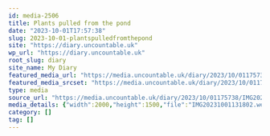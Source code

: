 ```yaml
---
id: media-2506
title: Plants pulled from the pond
date: "2023-10-01T17:57:38"
slug: 2023-10-01-plantspulledfromthepond
site: "https://diary.uncountable.uk"
wp_url: "https://diary.uncountable.uk"
root_slug: diary
site_name: My Diary
featured_media_url: "https://media.uncountable.uk/diary/2023/10/01175738/IMG20231001131802.webp"
featured_media_srcset: "https://media.uncountable.uk/diary/2023/10/01175738/IMG20231001131802-300x225.webp 300w, https://media.uncountable.uk/diary/2023/10/01175738/IMG20231001131802-1024x768.webp 1024w, https://media.uncountable.uk/diary/2023/10/01175738/IMG20231001131802-150x150.webp 150w, https://media.uncountable.uk/diary/2023/10/01175738/IMG20231001131802-640x480.webp 640w, https://media.uncountable.uk/diary/2023/10/01175738/IMG20231001131802.webp 2000w"
type: media
source_url: "https://media.uncountable.uk/diary/2023/10/01175738/IMG20231001131802.webp"
media_details: {"width":2000,"height":1500,"file":"IMG20231001131802.webp","filesize":193290,"sizes":{"medium":{"file":"IMG20231001131802-300x225.webp","width":300,"height":225,"filesize":24812,"mime_type":"image/webp","source_url":"https://media.uncountable.uk/diary/2023/10/01175738/IMG20231001131802-300x225.webp"},"large":{"file":"IMG20231001131802-1024x768.webp","width":1024,"height":768,"filesize":214426,"mime_type":"image/webp","source_url":"https://media.uncountable.uk/diary/2023/10/01175738/IMG20231001131802-1024x768.webp"},"thumbnail":{"file":"IMG20231001131802-150x150.webp","width":150,"height":150,"filesize":9100,"mime_type":"image/webp","source_url":"https://media.uncountable.uk/diary/2023/10/01175738/IMG20231001131802-150x150.webp"},"mobwidth":{"file":"IMG20231001131802-640x480.webp","width":640,"height":480,"filesize":95842,"mime_type":"image/webp","source_url":"https://media.uncountable.uk/diary/2023/10/01175738/IMG20231001131802-640x480.webp"},"full":{"file":"IMG20231001131802.webp","width":2000,"height":1500,"mime_type":"image/webp","source_url":"https://media.uncountable.uk/diary/2023/10/01175738/IMG20231001131802.webp"}},"image_meta":{"aperture":"0","credit":"","camera":"","caption":"","created_timestamp":"0","copyright":"","focal_length":"0","iso":"0","shutter_speed":"0","title":"","orientation":"0","keywords":[]}}
category: []
tag: []
---
```


